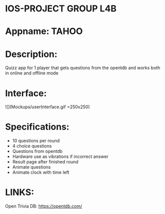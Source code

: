 # IOS-PROJECT GROUP L4B
# Appname: TAHOO

# Description:
Quizz app for 1 player that gets questions from the opentdb and works both in online and offline mode

# Interface:
![](Mockups/userInterface.gif =250x250)
# Specifications:
- 10 questions per round
- 4 choice questions
- Questions from opentdb
- Hardware use as vibrations if incorrect answer
- Result page after finished round
- Animate questions
- Animate clock with time left

# LINKS:
Open Trivia DB:
https://opentdb.com/
